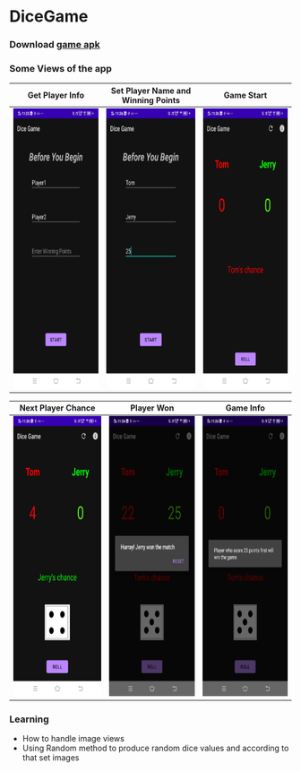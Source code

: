 # DiceGame

### Download [game apk](https://github.com/Coder481/DiceGame/releases/download/latest/app-debug.apk)

### Some Views of the app
|Get Player Info| Set Player Name and Winning Points | Game Start |
|:----------------:|:----------------:|:----------------:|
| <img src="https://github.com/Coder481/CDN/blob/main/dice_game1/players_info.jpg" width="250" height="500"/>| <img src="https://github.com/Coder481/CDN/blob/main/dice_game1/ply_name.jpg" width="250" height="500"/>| <img src="https://github.com/Coder481/CDN/blob/main/dice_game1/game_start.jpg" width="250" height="500"/>|


|Next Player Chance | Player Won | Game Info |
|:----------------:|:----------------:|:----------------:|
| <img src="https://github.com/Coder481/CDN/blob/main/dice_game1/nxt_plyr_chnc.jpg" width="250" height="500"/>| <img src="https://github.com/Coder481/CDN/blob/main/dice_game1/ply_won.jpg" width="250" height="500"/>| <img src="https://github.com/Coder481/CDN/blob/main/dice_game1/game_info.jpg" width="250" height="500"/>|

### Learning
* How to handle image views 
* Using Random method to produce random dice values and according to that set images
